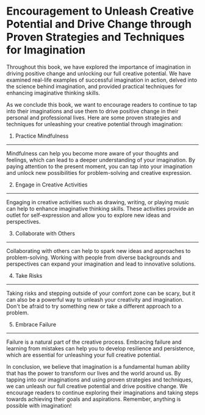 Encouragement to Unleash Creative Potential and Drive Change through Proven Strategies and Techniques for Imagination
=================================================================================================================================

Throughout this book, we have explored the importance of imagination in driving positive change and unlocking our full creative potential. We have examined real-life examples of successful imagination in action, delved into the science behind imagination, and provided practical techniques for enhancing imaginative thinking skills.

As we conclude this book, we want to encourage readers to continue to tap into their imaginations and use them to drive positive change in their personal and professional lives. Here are some proven strategies and techniques for unleashing your creative potential through imagination:

1. Practice Mindfulness
-----------------------

Mindfulness can help you become more aware of your thoughts and feelings, which can lead to a deeper understanding of your imagination. By paying attention to the present moment, you can tap into your imagination and unlock new possibilities for problem-solving and creative expression.

2. Engage in Creative Activities
--------------------------------

Engaging in creative activities such as drawing, writing, or playing music can help to enhance imaginative thinking skills. These activities provide an outlet for self-expression and allow you to explore new ideas and perspectives.

3. Collaborate with Others
--------------------------

Collaborating with others can help to spark new ideas and approaches to problem-solving. Working with people from diverse backgrounds and perspectives can expand your imagination and lead to innovative solutions.

4. Take Risks
-------------

Taking risks and stepping outside of your comfort zone can be scary, but it can also be a powerful way to unleash your creativity and imagination. Don't be afraid to try something new or take a different approach to a problem.

5. Embrace Failure
------------------

Failure is a natural part of the creative process. Embracing failure and learning from mistakes can help you to develop resilience and persistence, which are essential for unleashing your full creative potential.

In conclusion, we believe that imagination is a fundamental human ability that has the power to transform our lives and the world around us. By tapping into our imaginations and using proven strategies and techniques, we can unleash our full creative potential and drive positive change. We encourage readers to continue exploring their imaginations and taking steps towards achieving their goals and aspirations. Remember, anything is possible with imagination!
